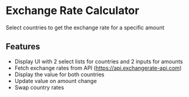 # Exchange Rate Calculator
 Select countries to get the exchange rate for a specific amount

## Features

- Display UI with 2 select lists for countries and 2 inputs for amounts
- Fetch exchange rates from API (https://api.exchangerate-api.com)
- Display the value for both countries
- Update value on amount change
- Swap country rates
